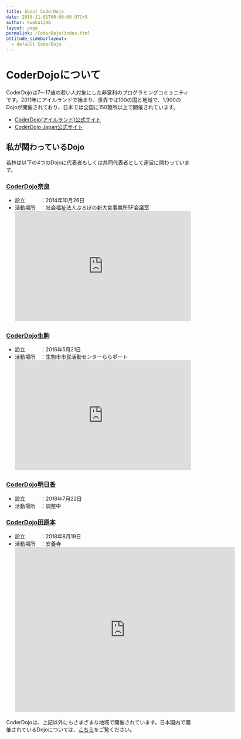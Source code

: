 ```yaml
---
title: About CoderDojo
date: 2018-11-01T00:00:00 UTC+9
author: kwaka1208
layout: page
permalink: /CoderDojo/index.html
attitude_sidebarlayout:
  - default CoderDojo
---
```


# CoderDojoについて
CoderDojoは7〜17歳の若い人対象にした非営利のプログラミングコミュニティです。2011年にアイルランドで始まり、世界では100の国と地域で、1,900のDojoが開催されており、日本では全国に150箇所以上で開催されています。
- [CoderDojo(アイルランド)公式サイト](https://coderdojo.com/)
- [CoderDojo Japan公式サイト](https://coderdojo.jp/)

## 私が関わっているDojo
若林は以下の4つのDojoに代表者もしくは共同代表者として運営に関わっています。

### [CoderDojo奈良](https://coderdojo-nara-ikoma.github.io/)
- 設立　　　：2014年10月26日
- 活動場所　：社会福祉法人ぷろぼの新大宮事業所5F会議室
            <iframe src="https://www.google.com/maps/embed?pb=!1m18!1m12!1m3!1d1640.4164628611582!2d135.81252473253886!3d34.68416594997671!2m3!1f0!2f0!3f0!3m2!1i1024!2i768!4f13.1!3m3!1m2!1s0x0%3A0x7704280a62f8de05!2zRmVsbG93IFNoaXAgQ2VudGVyIO-8iOOBt-OCjeOBvOOBrumjn-Wggu-8iQ!5e0!3m2!1sja!2sjp!4v1515917883997" width="100%" height="300" frameborder="0" style="border:0" allowfullscreen></iframe>
<a href="https://www.facebook.com/CoderDojoNara/" target="_blank"><i class="fa fa-facebook"></i></a>
<a href="https://twitter.com/CoderDojoNara" target="_blank"><i class="fa fa-twitter"></i></a>
　
### [CoderDojo生駒](https://coderdojo-nara-ikoma.github.io/)
- 設立　　　：2016年5月21日
- 活動場所　：生駒市市民活動センターららポート
            <iframe src="https://www.google.com/maps/embed?pb=!1m18!1m12!1m3!1d3280.525501527698!2d135.6960562148688!3d34.69192329119674!2m3!1f0!2f0!3f0!3m2!1i1024!2i768!4f13.1!3m3!1m2!1s0x600123b9089edb75%3A0x72f3641027e35691!2z55Sf6aeS5biC5b255omAIOW4guawkea0u-WLleaOqOmAsuOCu-ODs-OCv-ODvOOCieOCieODneODvOODiA!5e0!3m2!1sja!2sjp!4v1460431723394" width="100%" height="300" frameborder="0" style="border:0" allowfullscreen></iframe>
<a href="https://www.facebook.com/CoderDojoNara/" target="_blank"><i class="fa fa-facebook"></i></a>
<a href="https://twitter.com/CoderDojoNara" target="_blank"><i class="fa fa-twitter"></i></a>

### [CoderDojo明日香](https://coderdojo-asuka.github.io/)
- 設立　　　：2018年7月22日
- 活動場所　：調整中
<a href="https://www.facebook.com/coderdojo.asuka/" target="_blank"><i class="fa fa-facebook"></i></a>
<a href="https://twitter.com/CoderDojoAsuka" target="_blank"><i class="fa fa-twitter"></i></a>

### [CoderDojo田原本](https://coderdojo-tawaramoto.github.io/)
- 設立　　　：2018年8月19日
- 活動場所　：安養寺
      <iframe src="https://www.google.com/maps/embed?pb=!1m18!1m12!1m3!1d3285.5484765918122!2d135.79204795055682!3d34.5649859803737!2m3!1f0!2f0!3f0!3m2!1i1024!2i768!4f13.1!3m3!1m2!1s0x600133d4176ea5f1%3A0xf6a4400d529e01a9!2z5a6J6aSK5a-6!5e0!3m2!1sja!2sjp!4v1532757944937" width="600" height="450" frameborder="0" style="border:0" allowfullscreen></iframe>
<a href="https://www.facebook.com/CoderDojo田原本-1130496720434794/" target="_blank"><i class="fa fa-facebook"></i></a>

CoderDojoは、上記以外にもさまざまな地域で開催されています。日本国内で開催されているDojoについては、[こちら](https://coderdojo.jp/)をご覧ください。
